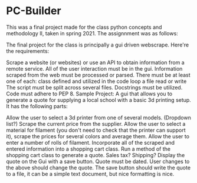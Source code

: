 # PC-Builder
This was a final project made for the class python concepts and methodology II, taken in spring 2021. The assignnment was as follows:

The final project for the class is principally a gui driven webscrape. Here're the requirements:

Scrape a website (or websites) or use an API to obtain information from a remote service.
All of the user interaction must be in the gui.
Information scraped from the web must be processed or parsed.
There must be at least one of each:
class defined and utilized in the code
loop
a file read or write
The script must be split across several files.
Docstrings must be utilized.
Code must adhere to PEP 8.
Sample Project:
A gui that allows you to generate a quote for supplying a local school with a basic 3d printing setup. It has the following parts:

Allow the user to select a 3d printer from one of several models. (Dropdown list?) Scrape the current price from the supplier.
Allow the user to select a material for filament (you don't need to check that the printer can support it), scrape the prices for several colors and average them.
Allow the user to enter a number of rolls of filament.
Incorporate all of the scraped and entered information into a shopping cart class. Run a method of the shopping cart class to generate a quote. Sales tax? Shipping?
Display the quote on the Gui with a save button.
Quote must be dated.
User changes to the above should change the quote.
The save button should write the quote to a file, it can be a simple text document, but nice formatting is nice. 

